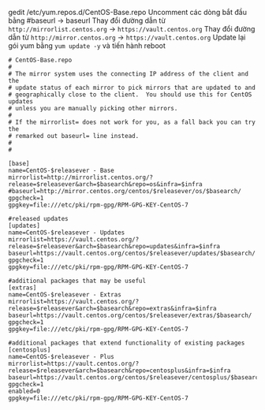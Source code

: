 gedit /etc/yum.repos.d/CentOS-Base.repo
Uncomment các dòng bắt đầu bằng #baseurl -> baseurl
Thay đổi đường dẫn từ ````http://mirrorlist.centos.org```` -> ````https://vault.centos.org````
Thay đổi đường dẫn từ ````http://mirror.centos.org```` -> ```https://vault.centos.org```
Update lại gói yum bằng ```yum update -y``` và tiến hành reboot
```
# CentOS-Base.repo
#
# The mirror system uses the connecting IP address of the client and the
# update status of each mirror to pick mirrors that are updated to and
# geographically close to the client.  You should use this for CentOS updates
# unless you are manually picking other mirrors.
#
# If the mirrorlist= does not work for you, as a fall back you can try the 
# remarked out baseurl= line instead.
#
#

[base]
name=CentOS-$releasever - Base
mirrorlist=http://mirrorlist.centos.org/?release=$releasever&arch=$basearch&repo=os&infra=$infra
#baseurl=http://mirror.centos.org/centos/$releasever/os/$basearch/
gpgcheck=1
gpgkey=file:///etc/pki/rpm-gpg/RPM-GPG-KEY-CentOS-7

#released updates 
[updates]
name=CentOS-$releasever - Updates
mirrorlist=https://vault.centos.org/?release=$releasever&arch=$basearch&repo=updates&infra=$infra
baseurl=https://vault.centos.org/centos/$releasever/updates/$basearch/
gpgcheck=1
gpgkey=file:///etc/pki/rpm-gpg/RPM-GPG-KEY-CentOS-7

#additional packages that may be useful
[extras]
name=CentOS-$releasever - Extras
mirrorlist=https://vault.centos.org/?release=$releasever&arch=$basearch&repo=extras&infra=$infra
baseurl=https://vault.centos.org/centos/$releasever/extras/$basearch/
gpgcheck=1
gpgkey=file:///etc/pki/rpm-gpg/RPM-GPG-KEY-CentOS-7

#additional packages that extend functionality of existing packages
[centosplus]
name=CentOS-$releasever - Plus
mirrorlist=https://vault.centos.org/?release=$releasever&arch=$basearch&repo=centosplus&infra=$infra
baseurl=https://vault.centos.org/centos/$releasever/centosplus/$basearch/
gpgcheck=1
enabled=0
gpgkey=file:///etc/pki/rpm-gpg/RPM-GPG-KEY-CentOS-7
```
